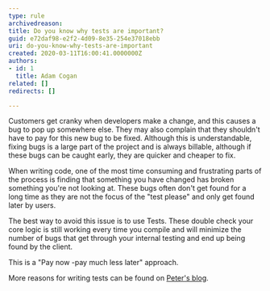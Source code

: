 ```yaml
---
type: rule
archivedreason: 
title: Do you know why tests are important?
guid: e72daf98-e2f2-4d09-8e35-254e37018ebb
uri: do-you-know-why-tests-are-important
created: 2020-03-11T16:00:41.0000000Z
authors:
- id: 1
  title: Adam Cogan
related: []
redirects: []

---
```


Customers get cranky when developers make a change, and this causes a bug to pop up somewhere else. They may also complain that they shouldn't have to pay for this new bug to be fixed. Although this is understandable, fixing bugs is a large part of the project and is always billable, although if these bugs can be caught early, they are quicker and cheaper to fix.

<!--endintro-->

When writing code, one of the most time consuming and frustrating parts of the process is finding that something you have changed has broken something you're not looking at. These bugs often don't get found for a long time as they are not the focus of the "test please" and only get found later by users.

The best way to avoid this issue is to use Tests. These double check your core logic is still working every time you compile and will minimize the number of bugs that get through your internal testing and end up being found by the client.

This is a "Pay now -pay much less later" approach.

More reasons for writing tests can be found on [Peter's blog](http&#58;//blog.gfader.com/2010/10/why-are-automated-tests-so-important.html).
